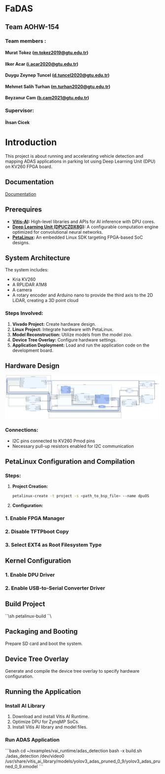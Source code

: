 # FaDAS
## Team AOHW-154
### Team members :
#### Murat Tokez              (m.tokez2019@gtu.edu.tr)
#### Ilker Acar               (i.acar2020@gtu.edu.tr)
#### Duygu Zeynep Tuncel      (d.tuncel2020@gtu.edu.tr)
#### Mehmet Salih Turhan      (m.turhan2020@gtu.edu.tr)
#### Beyzanur Cam             (b.cam2021@gtu.edu.tr)
### Supervisor:
#### İhsan Cicek

# Introduction
This project is about running and accelerating vehicle detection and mapping ADAS applications in parking lot using Deep Learning Unit (DPU) on KV260 FPGA board. 

## Documentation
[Documentation]()

## Prerequires

- **[Vitis-AI](https://github.com/Xilinx/Vitis-AI/tree/3.0):** High-level libraries and APIs for AI inference with DPU cores.
- **[Deep Learning Unit (DPUCZDX8G)](https://github.com/Xilinx/Vitis-AI/tree/3.0/dpu):** A configurable computation engine optimized for convolutional neural networks.
- **[PetaLinux](https://docs.amd.com/r/2022.2-English/ug1144-petalinux-tools-reference-guide/Installation-Requirements):** An embedded Linux SDK targeting FPGA-based SoC designs.

## System Architecture

The system includes:
- Kria KV260
- A RPLIDAR A1M8
- A camera
- A rotary encoder and Arduino nano to provide the third axis to the 2D LiDAR, creating a 3D point cloud

### Steps Involved:

1. **Vivado Project:** Create hardware design.
2. **Linux Project:** Integrate hardware with PetaLinux.
3. **Model Reconstruction:** Utilize models from the model zoo.
4. **Device Tree Overlay:** Configure hardware settings.
5. **Application Deployment:** Load and run the application code on the development board.

## Hardware Design

![hardware](https://github.com/DELTAICLAB/FaDAS/blob/main/images/overlay.jpg)

### Connections:

- I2C pins connected to KV260 Pmod pins
- Necessary pull-up resistors enabled for I2C communication

## PetaLinux Configuration and Compilation

### Steps:

1. **Project Creation:**
   ```sh
   petalinux-create -t project -s <path_to_bsp_file> --name dpuOS

2.  **Configuration:**

   ### 1. Enable FPGA Manager
   ### 2. Disable TFTPboot Copy
   ### 3. Select EXT4 as Root Filesystem Type

   ## Kernel Configuration

   ### 1. Enable DPU Driver
   ### 2. Enable USB-to-Serial Converter Driver

## Build Project
\`\`\sh
   petalinux-build
\`\`\

## Packaging and Booting
Prepare SD card and boot the system.

## Device Tree Overlay
Generate and compile the device tree overlay to specify hardware configuration.

## Running the Application

### Install AI Library
1. Download and install Vitis AI Runtime.
2. Optimize DPU for ZynqMP SoCs.
3. Install Vitis AI library and model files.

### Run ADAS Application
\`\`\`bash
cd ~/examples/vai_runtime/adas_detection
bash -x build.sh
./adas_detection /dev/video0 /usr/share/vitis_ai_library/models/yolov3_adas_pruned_0_9/yolov3_adas_pruned_0_9.xmodel
\`\`\`

   


